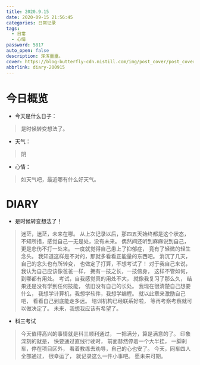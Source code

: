 ```yaml
---
title: 2020.9.15
date: 2020-09-15 21:56:45
categories: 日常记录
tags: 
  - 日常
  - 心情
password: 5817
auto_open: false
description: 浑浑噩噩。
cover: https://blog-butterfly-cdn.mistill.com/img/post_cover/post_cover_007.webp
abbrlink: diary-200915
---
```

# 今日概览
- 今天是什么日子：
> 是时候转变想法了。
- 天气：
> 阴
- 心情：
> 如天气吧，最近哪有什么好天气。

# DIARY
- 是时候转变想法了！
> 迷茫，迷茫，未来在哪。
从上次记录以后，那四五天始终都是这个状态，
不知所措，感觉自己一无是处，没有未来。
偶然间还听到麻麻说到自己，
更是悲伤不打一处来。
一度就觉得自己患上了抑郁症，
竟有了轻微的轻生念头。
我知道这样是不对的，那就多看看正能量的东西吧。
消沉了几天，自己的念头也有所转变，
也做定了打算，不想考试了！
对于我自己来说，
我认为自己应该像爸爸一样，
拥有一技之长，一技傍身，
这样不管如何，到哪都有用处。
考试，自我感觉真的用处不大，
就像我复习了那么久，
结果还是没有学到任何技能，
依旧没有自己的长处。
我现在很清楚自己想要什么，
我想学计算机，我想学软件，我想学编程。
就以此章来激励自己吧，
看看自己到底能走多远。
培训机构已经联系好啦，
等再考察考察就可以做决定了。
未来，我想我应该有希望了。
- 科三考试
> 今天值得高兴的事情就是科三顺利通过，
一把满分，算是满意的了。
印象深刻的就是，
快要通过直线行驶时，
前面赫然停着一个大半挂，
一脚刹车，停在项目区外，
看着教练去劝导，自己的心也安了。
今天，同车四人全部通过，
很幸运了，
就记录这么一件小事吧。
愿未来可期。